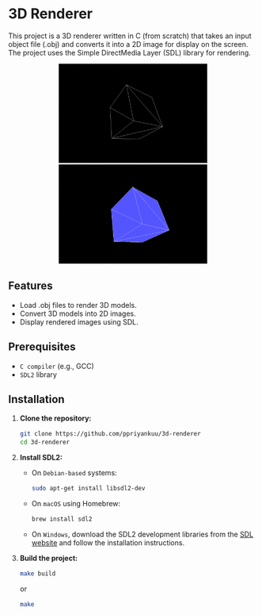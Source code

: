 # 3D Renderer

This project is a 3D renderer written in C (from scratch) that takes an input object file (.obj) and converts it into a 2D image for display on the screen. The project uses the Simple DirectMedia Layer (SDL) library for rendering.

<p align="center">
  <img src="./images/Screenshot_20240808_214706.png" alt="Image reference 01" width="300" height="200">
  <img src="./images/Screenshot_20240808_214749.png" alt="Image reference 02" width="300" height="200">
</p>

## Features

- Load .obj files to render 3D models.
- Convert 3D models into 2D images.
- Display rendered images using SDL.

## Prerequisites

- `C compiler` (e.g., GCC)
- `SDL2` library

## Installation

1. **Clone the repository:**
    ```sh
    git clone https://github.com/ppriyankuu/3d-renderer
    cd 3d-renderer
    ```

2. **Install SDL2:**

    - On `Debian-based` systems:
        ```sh
        sudo apt-get install libsdl2-dev
        ```

    - On `macOS` using Homebrew:
        ```sh
        brew install sdl2
        ```

    - On `Windows`, download the SDL2 development libraries from the [SDL website](https://www.libsdl.org/download-2.0.php) and follow the installation instructions.

3. **Build the project:**
    ```sh
    make build 
   ```
   or
   ```sh
   make
   ```